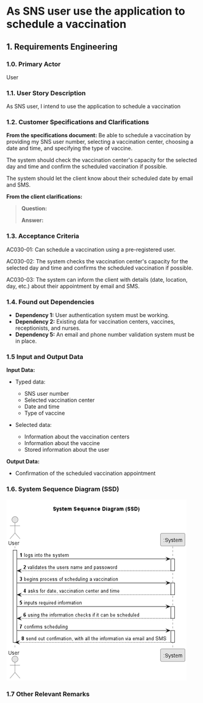 # As SNS user use the application to schedule a vaccination

## 1. Requirements Engineering

### 1.0. Primary Actor
User

### 1.1. User Story Description
As SNS user, I intend to use the application to schedule a vaccination

### 1.2. Customer Specifications and Clarifications
**From the specifications document:**
Be able to schedule a vaccination by providing my SNS user number, selecting a vaccination center, choosing a date and time, and specifying the type of vaccine.

The system should check the vaccination center's capacity for the selected day and time and confirm the scheduled vaccination if possible.

The system should let the client know about their scheduled date by email and SMS.

**From the client clarifications:**

> **Question:** 
>
> **Answer:**
>


### 1.3. Acceptance Criteria
AC030-01: Can schedule a vaccination using a pre-registered user.

AC030-02: The system checks the vaccination center's capacity for the selected day and time and confirms the scheduled vaccination if possible.

AC030-03: The system can inform the client with details (date, location, day, etc.) about their appointment by email and SMS.

### 1.4. Found out Dependencies
* **Dependency 1:** User authentication system must be working.
* **Dependency 2:** Existing data for vaccination centers, vaccines, receptionists, and nurses.
* **Dependency 5:** An email and phone number validation system must be in place.

### 1.5 Input and Output Data
**Input Data:**

* Typed data:
  * SNS user number
  * Selected vaccination center
  * Date and time
  * Type of vaccine


* Selected data:
    * Information about the vaccination centers
    * Information about the vaccine
    * Stored information about the user

**Output Data:**

* Confirmation of the scheduled vaccination appointment



### 1.6. System Sequence Diagram (SSD)
![US030-SSD.png](puml%2Fpng%2FUS030-SSD.png)

### 1.7 Other Relevant Remarks